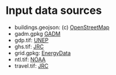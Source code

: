 # Input data sources
- buildings.geojson: (c) [OpenStreetMap](https://www.openstreetmap.org/)
- gadm.gpkg [GADM](https://gadm.org/)
- gdp.tif: [UNEP](https://preview.grid.unep.ch/index.php?preview=data&events=socec&evcat=1&lang=eng)
- ghs.tif: [JRC](https://ghsl.jrc.ec.europa.eu/)
- grid.gpkg: [EnergyData](https://energydata.info/)
- ntl.tif: [NOAA](https://ngdc.noaa.gov/eog/viirs/download_dnb_composites.html)
- travel.tif: [JRC](http://forobs.jrc.ec.europa.eu/products/gam/download.php)

